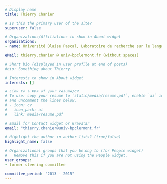 ```yaml
---
# Display name
title: Thierry Chanier

# Is this the primary user of the site?
superuser: false

# Organizations/Affiliations to show in About widget
organizations:
- name: Université Blaise Pascal, Laboratoire de recherche sur le langage (LRL)

eMail: thierry.chanier @ univ-bpclermont.fr (without spaces)

# Short bio (displayed in user profile at end of posts)
#bio: Something about Thierry.

# Interests to show in About widget
interests: []

# Link to a PDF of your resume/CV.
# To use: copy your resume to `static/media/resume.pdf`, enable `ai` icons in `params.toml`, 
# and uncomment the lines below.
# - icon: cv
#   icon_pack: ai
#   link: media/resume.pdf

# Email for Contact widget or Gravatar
email: "thierry.chanier@univ-bpclermont.fr"

# Highlight the author in author lists? (true/false)
highlight_name: false

# Organizational groups that you belong to (for People widget)
#   Remove this if you are not using the People widget.
user_groups:
- former steering committee

committee_period: "2013 - 2015"
---
```

